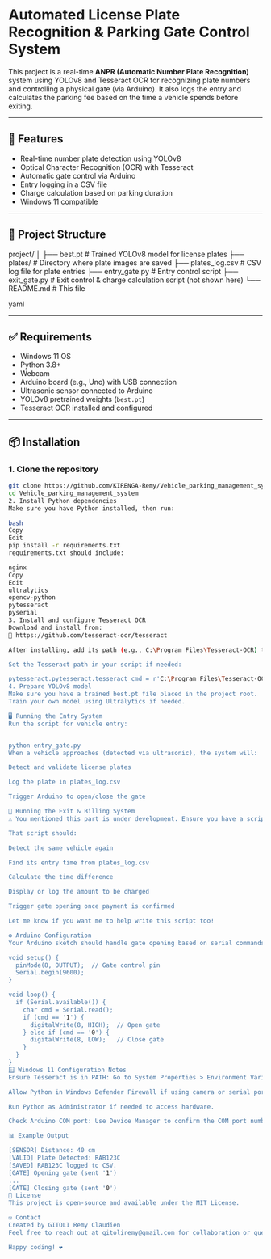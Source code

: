 # Automated License Plate Recognition & Parking Gate Control System

This project is a real-time **ANPR (Automatic Number Plate Recognition)** system using YOLOv8 and Tesseract OCR for recognizing plate numbers and controlling a physical gate (via Arduino). It also logs the entry and calculates the parking fee based on the time a vehicle spends before exiting.

---

## 🔧 Features

- Real-time number plate detection using YOLOv8
- Optical Character Recognition (OCR) with Tesseract
- Automatic gate control via Arduino
- Entry logging in a CSV file
- Charge calculation based on parking duration
- Windows 11 compatible

---

## 📁 Project Structure

project/
│
├── best.pt # Trained YOLOv8 model for license plates
├── plates/ # Directory where plate images are saved
├── plates_log.csv # CSV log file for plate entries
├── entry_gate.py # Entry control script
├── exit_gate.py # Exit control & charge calculation script (not shown here)
└── README.md # This file

yaml

---

## ✅ Requirements

- Windows 11 OS
- Python 3.8+
- Webcam
- Arduino board (e.g., Uno) with USB connection
- Ultrasonic sensor connected to Arduino
- YOLOv8 pretrained weights (`best.pt`)
- Tesseract OCR installed and configured

---

## 📦 Installation

### 1. Clone the repository

```bash
git clone https://github.com/KIRENGA-Remy/Vehicle_parking_management_system.git.git
cd Vehicle_parking_management_system
2. Install Python dependencies
Make sure you have Python installed, then run:

bash
Copy
Edit
pip install -r requirements.txt
requirements.txt should include:

nginx
Copy
Edit
ultralytics
opencv-python
pytesseract
pyserial
3. Install and configure Tesseract OCR
Download and install from:
🔗 https://github.com/tesseract-ocr/tesseract

After installing, add its path (e.g., C:\Program Files\Tesseract-OCR) to your system's Environment Variables > Path.

Set the Tesseract path in your script if needed:

pytesseract.pytesseract.tesseract_cmd = r'C:\Program Files\Tesseract-OCR\tesseract.exe'
4. Prepare YOLOv8 model
Make sure you have a trained best.pt file placed in the project root.
Train your own model using Ultralytics if needed.

🖥️ Running the Entry System
Run the script for vehicle entry:


python entry_gate.py
When a vehicle approaches (detected via ultrasonic), the system will:

Detect and validate license plates

Log the plate in plates_log.csv

Trigger Arduino to open/close the gate

💸 Running the Exit & Billing System
⚠️ You mentioned this part is under development. Ensure you have a script like exit_gate.py.

That script should:

Detect the same vehicle again

Find its entry time from plates_log.csv

Calculate the time difference

Display or log the amount to be charged

Trigger gate opening once payment is confirmed

Let me know if you want me to help write this script too!

⚙️ Arduino Configuration
Your Arduino sketch should handle gate opening based on serial commands:

void setup() {
  pinMode(8, OUTPUT);  // Gate control pin
  Serial.begin(9600);
}

void loop() {
  if (Serial.available()) {
    char cmd = Serial.read();
    if (cmd == '1') {
      digitalWrite(8, HIGH);  // Open gate
    } else if (cmd == '0') {
      digitalWrite(8, LOW);   // Close gate
    }
  }
}
🪟 Windows 11 Configuration Notes
Ensure Tesseract is in PATH: Go to System Properties > Environment Variables and add the installation path.

Allow Python in Windows Defender Firewall if using camera or serial port.

Run Python as Administrator if needed to access hardware.

Check Arduino COM port: Use Device Manager to confirm the COM port number. The script auto-detects it.

📊 Example Output

[SENSOR] Distance: 40 cm
[VALID] Plate Detected: RAB123C
[SAVED] RAB123C logged to CSV.
[GATE] Opening gate (sent '1')
...
[GATE] Closing gate (sent '0')
🧾 License
This project is open-source and available under the MIT License.

✉️ Contact
Created by GITOLI Remy Claudien
Feel free to reach out at gitoliremy@gmail.com for collaboration or questions.

Happy coding! ❤️